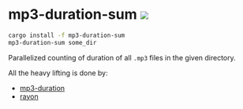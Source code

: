 # mp3-duration-sum ![](https://img.shields.io/crates/v/mp3-duration-sum.svg?style=flat)

```bash
cargo install -f mp3-duration-sum
mp3-duration-sum some_dir
```

Parallelized counting of duration of all `.mp3` files in the given directory.

All the heavy lifting is done by:
- [mp3-duration](https://github.com/agersant/mp3-duration)
- [rayon](https://github.com/rayon-rs/rayon)
